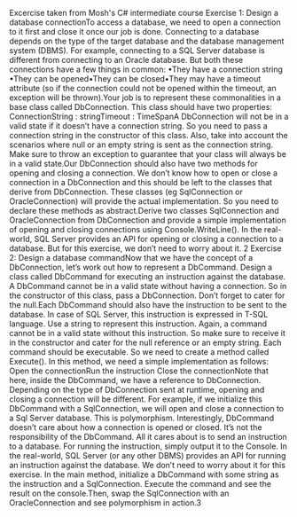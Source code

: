 Excercise taken from Mosh's C# intermediate course
Exercise 1: Design a database connectionTo access a database, we need to open a connection to it first and close it once our job is done. Connecting to a database depends on the type of the target database and the database management system (DBMS). For example, connecting to a SQL Server database is different from connecting to an Oracle database. But both these connections have a few things in common: •They have a connection string •They can be opened•They can be closed•They may have a timeout attribute (so if the connection could not be opened within the timeout, an exception will be thrown).Your job is to represent these commonalities in a base class called DbConnection. This class should have two properties: ConnectionString : stringTimeout : TimeSpanA DbConnection will not be in a valid state if it doesn’t have a connection string. So you need to pass a connection string in the constructor of this class. Also, take into account the scenarios where null or an empty string is sent as the connection string. Make sure to throw an exception to guarantee that your class will always be in a valid state.Our DbConnection should also have two methods for opening and closing a connection. We don’t know how to open or close a connection in a DbConnection and this should be left to the classes that derive from DbConnection. These classes (eg SqlConnection or OracleConnection) will provide the actual implementation. So you need to declare these methods as abstract.Derive two classes SqlConnection and OracleConnection from DbConnection and provide a simple implementation of opening and closing connections using Console.WriteLine(). In the real-world, SQL Server provides an API for opening or closing a connection to a database. But for this exercise, we don’t need to worry about it. 2
Exercise 2: Design a database commandNow that we have the concept of a DbConnection, let’s work out how to represent a DbCommand. Design a class called DbCommand for executing an instruction against the database. A DbCommand cannot be in a valid state without having a connection. So in the constructor of this class, pass a DbConnection. Don’t forget to cater for the null.Each DbCommand should also have the instruction to be sent to the database. In case of SQL Server, this instruction is expressed in T-SQL language. Use a string to represent this instruction. Again, a command cannot be in a valid state without this instruction. So make sure to receive it in the constructor and cater for the null reference or an empty string. Each command should be executable. So we need to create a method called Execute(). In this method, we need a simple implementation as follows: Open the connectionRun the instruction Close the connectionNote that here, inside the DbCommand, we have a reference to DbConnection. Depending on the type of DbConnection sent at runtime, opening and closing a connection will be different. For example, if we initialize this DbCommand with a SqlConnection, we will open and close a connection to a Sql Server database. This is polymorphism. Interestingly, DbCommand doesn’t care about how a connection is opened or closed. It’s not the responsibility of the DbCommand. All it cares about is to send an instruction to a database. For running the instruction, simply output it to the Console. In the real-world, SQL Server (or any other DBMS) provides an API for running an instruction against the database. We don’t need to worry about it for this exercise. In the main method, initialize a DbCommand with some string as the instruction and a SqlConnection. Execute the command and see the result on the console.Then, swap the SqlConnection with an OracleConnection and see polymorphism in action.3
